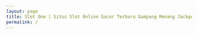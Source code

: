 ```yaml
---
layout: page
title: Slot One | Situs Slot Online Gacor Terbaru Gampang Menang Jackpot
permalink: /
---
```


